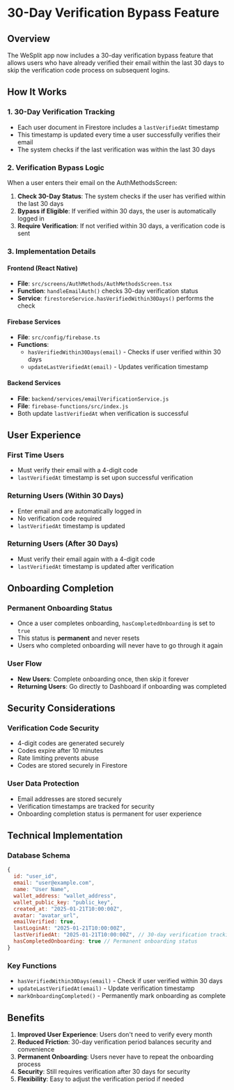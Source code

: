 # 30-Day Verification Bypass Feature

## Overview

The WeSplit app now includes a 30-day verification bypass feature that allows users who have already verified their email within the last 30 days to skip the verification code process on subsequent logins.

## How It Works

### 1. 30-Day Verification Tracking
- Each user document in Firestore includes a `lastVerifiedAt` timestamp
- This timestamp is updated every time a user successfully verifies their email
- The system checks if the last verification was within the last 30 days

### 2. Verification Bypass Logic
When a user enters their email on the AuthMethodsScreen:

1. **Check 30-Day Status**: The system checks if the user has verified within the last 30 days
2. **Bypass if Eligible**: If verified within 30 days, the user is automatically logged in
3. **Require Verification**: If not verified within 30 days, a verification code is sent

### 3. Implementation Details

#### Frontend (React Native)
- **File**: `src/screens/AuthMethods/AuthMethodsScreen.tsx`
- **Function**: `handleEmailAuth()` checks 30-day verification status
- **Service**: `firestoreService.hasVerifiedWithin30Days()` performs the check

#### Firebase Services
- **File**: `src/config/firebase.ts`
- **Functions**: 
  - `hasVerifiedWithin30Days(email)` - Checks if user verified within 30 days
  - `updateLastVerifiedAt(email)` - Updates verification timestamp

#### Backend Services
- **File**: `backend/services/emailVerificationService.js`
- **File**: `firebase-functions/src/index.js`
- Both update `lastVerifiedAt` when verification is successful

## User Experience

### First Time Users
- Must verify their email with a 4-digit code
- `lastVerifiedAt` timestamp is set upon successful verification

### Returning Users (Within 30 Days)
- Enter email and are automatically logged in
- No verification code required
- `lastVerifiedAt` timestamp is updated

### Returning Users (After 30 Days)
- Must verify their email again with a 4-digit code
- `lastVerifiedAt` timestamp is updated after verification

## Onboarding Completion

### Permanent Onboarding Status
- Once a user completes onboarding, `hasCompletedOnboarding` is set to `true`
- This status is **permanent** and never resets
- Users who completed onboarding will never have to go through it again

### User Flow
- **New Users**: Complete onboarding once, then skip it forever
- **Returning Users**: Go directly to Dashboard if onboarding was completed

## Security Considerations

### Verification Code Security
- 4-digit codes are generated securely
- Codes expire after 10 minutes
- Rate limiting prevents abuse
- Codes are stored securely in Firestore

### User Data Protection
- Email addresses are stored securely
- Verification timestamps are tracked for security
- Onboarding completion status is permanent for user experience

## Technical Implementation

### Database Schema
```javascript
{
  id: "user_id",
  email: "user@example.com",
  name: "User Name",
  wallet_address: "wallet_address",
  wallet_public_key: "public_key",
  created_at: "2025-01-21T10:00:00Z",
  avatar: "avatar_url",
  emailVerified: true,
  lastLoginAt: "2025-01-21T10:00:00Z",
  lastVerifiedAt: "2025-01-21T10:00:00Z", // 30-day verification tracking
  hasCompletedOnboarding: true // Permanent onboarding status
}
```

### Key Functions
- `hasVerifiedWithin30Days(email)` - Check if user verified within 30 days
- `updateLastVerifiedAt(email)` - Update verification timestamp
- `markOnboardingCompleted()` - Permanently mark onboarding as complete

## Benefits

1. **Improved User Experience**: Users don't need to verify every month
2. **Reduced Friction**: 30-day verification period balances security and convenience
3. **Permanent Onboarding**: Users never have to repeat the onboarding process
4. **Security**: Still requires verification after 30 days for security
5. **Flexibility**: Easy to adjust the verification period if needed 